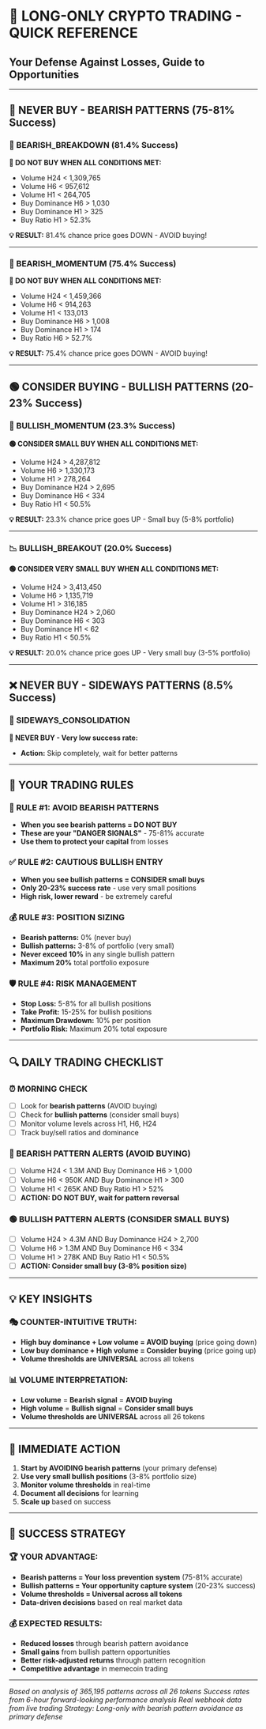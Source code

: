 # 🚀 LONG-ONLY CRYPTO TRADING - QUICK REFERENCE
## Your Defense Against Losses, Guide to Opportunities

---

## 🚫 **NEVER BUY - BEARISH PATTERNS (75-81% Success)**

### **🥇 BEARISH_BREAKDOWN (81.4% Success)**
**🚨 DO NOT BUY WHEN ALL CONDITIONS MET:**
- Volume H24 < 1,309,765
- Volume H6 < 957,612  
- Volume H1 < 264,705
- Buy Dominance H6 > 1,030
- Buy Dominance H1 > 325
- Buy Ratio H1 > 52.3%

**💡 RESULT:** 81.4% chance price goes DOWN - AVOID buying!

---

### **🥈 BEARISH_MOMENTUM (75.4% Success)**
**🚨 DO NOT BUY WHEN ALL CONDITIONS MET:**
- Volume H24 < 1,459,366
- Volume H6 < 914,263
- Volume H1 < 133,013
- Buy Dominance H6 > 1,008
- Buy Dominance H1 > 174
- Buy Ratio H6 > 52.7%

**💡 RESULT:** 75.4% chance price goes DOWN - AVOID buying!

---

## 🟢 **CONSIDER BUYING - BULLISH PATTERNS (20-23% Success)**

### **🥉 BULLISH_MOMENTUM (23.3% Success)**
**🟢 CONSIDER SMALL BUY WHEN ALL CONDITIONS MET:**
- Volume H24 > 4,287,812
- Volume H6 > 1,330,173
- Volume H1 > 278,264
- Buy Dominance H24 > 2,695
- Buy Dominance H6 < 334
- Buy Ratio H1 < 50.5%

**💡 RESULT:** 23.3% chance price goes UP - Small buy (5-8% portfolio)

---

### **📉 BULLISH_BREAKOUT (20.0% Success)**
**🟢 CONSIDER VERY SMALL BUY WHEN ALL CONDITIONS MET:**
- Volume H24 > 3,413,450
- Volume H6 > 1,135,719
- Volume H1 > 316,185
- Buy Dominance H24 > 2,060
- Buy Dominance H6 < 303
- Buy Dominance H1 < 62
- Buy Ratio H1 < 50.5%

**💡 RESULT:** 20.0% chance price goes UP - Very small buy (3-5% portfolio)

---

## ❌ **NEVER BUY - SIDEWAYS PATTERNS (8.5% Success)**

### **🔄 SIDEWAYS_CONSOLIDATION**
**🚨 NEVER BUY - Very low success rate:**
- **Action:** Skip completely, wait for better patterns

---

## 🎯 **YOUR TRADING RULES**

### **🚫 RULE #1: AVOID BEARISH PATTERNS**
- **When you see bearish patterns = DO NOT BUY**
- **These are your "DANGER SIGNALS"** - 75-81% accurate
- **Use them to protect your capital** from losses

### **✅ RULE #2: CAUTIOUS BULLISH ENTRY**
- **When you see bullish patterns = CONSIDER small buys**
- **Only 20-23% success rate** - use very small positions
- **High risk, lower reward** - be extremely careful

### **💰 RULE #3: POSITION SIZING**
- **Bearish patterns:** 0% (never buy)
- **Bullish patterns:** 3-8% of portfolio (very small)
- **Never exceed 10%** in any single bullish pattern
- **Maximum 20%** total portfolio exposure

### **🛡️ RULE #4: RISK MANAGEMENT**
- **Stop Loss:** 5-8% for all bullish positions
- **Take Profit:** 15-25% for bullish positions
- **Maximum Drawdown:** 10% per position
- **Portfolio Risk:** Maximum 20% total exposure

---

## 🔍 **DAILY TRADING CHECKLIST**

### **⏰ MORNING CHECK**
- [ ] Look for **bearish patterns** (AVOID buying)
- [ ] Check for **bullish patterns** (consider small buys)
- [ ] Monitor volume levels across H1, H6, H24
- [ ] Track buy/sell ratios and dominance

### **🚫 BEARISH PATTERN ALERTS (AVOID BUYING)**
- [ ] Volume H24 < 1.3M AND Buy Dominance H6 > 1,000
- [ ] Volume H6 < 950K AND Buy Dominance H1 > 300
- [ ] Volume H1 < 265K AND Buy Ratio H1 > 52%
- [ ] **ACTION: DO NOT BUY, wait for pattern reversal**

### **🟢 BULLISH PATTERN ALERTS (CONSIDER SMALL BUYS)**
- [ ] Volume H24 > 4.3M AND Buy Dominance H24 > 2,700
- [ ] Volume H6 > 1.3M AND Buy Dominance H6 < 334
- [ ] Volume H1 > 278K AND Buy Ratio H1 < 50.5%
- [ ] **ACTION: Consider small buy (3-8% position size)**

---

## 💡 **KEY INSIGHTS**

### **🎭 COUNTER-INTUITIVE TRUTH:**
- **High buy dominance + Low volume = AVOID buying** (price going down)
- **Low buy dominance + High volume = Consider buying** (price going up)
- **Volume thresholds are UNIVERSAL** across all tokens

### **📊 VOLUME INTERPRETATION:**
- **Low volume** = **Bearish signal** = **AVOID buying**
- **High volume** = **Bullish signal** = **Consider small buys**
- **Volume thresholds are UNIVERSAL** across all 26 tokens

---

## 🚀 **IMMEDIATE ACTION**

1. **Start by AVOIDING bearish patterns** (your primary defense)
2. **Use very small bullish positions** (3-8% portfolio size)
3. **Monitor volume thresholds** in real-time
4. **Document all decisions** for learning
5. **Scale up** based on success

---

## 🎯 **SUCCESS STRATEGY**

### **🏆 YOUR ADVANTAGE:**
- **Bearish patterns = Your loss prevention system** (75-81% accurate)
- **Bullish patterns = Your opportunity capture system** (20-23% success)
- **Volume thresholds = Universal across all tokens**
- **Data-driven decisions** based on real market data

### **💰 EXPECTED RESULTS:**
- **Reduced losses** through bearish pattern avoidance
- **Small gains** from bullish pattern opportunities
- **Better risk-adjusted returns** through pattern recognition
- **Competitive advantage** in memecoin trading

---

*Based on analysis of 365,195 patterns across all 26 tokens*
*Success rates from 6-hour forward-looking performance analysis*
*Real webhook data from live trading*
*Strategy: Long-only with bearish pattern avoidance as primary defense*
